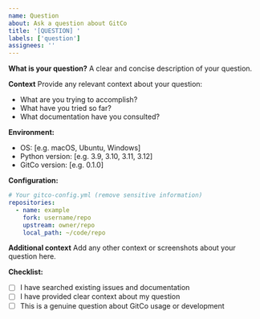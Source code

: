 ```yaml
---
name: Question
about: Ask a question about GitCo
title: '[QUESTION] '
labels: ['question']
assignees: ''
---
```


**What is your question?**
A clear and concise description of your question.

**Context**
Provide any relevant context about your question:
- What are you trying to accomplish?
- What have you tried so far?
- What documentation have you consulted?

**Environment:**
 - OS: [e.g. macOS, Ubuntu, Windows]
 - Python version: [e.g. 3.9, 3.10, 3.11, 3.12]
 - GitCo version: [e.g. 0.1.0]

**Configuration:**
```yaml
# Your gitco-config.yml (remove sensitive information)
repositories:
  - name: example
    fork: username/repo
    upstream: owner/repo
    local_path: ~/code/repo
```

**Additional context**
Add any other context or screenshots about your question here.

**Checklist:**
- [ ] I have searched existing issues and documentation
- [ ] I have provided clear context about my question
- [ ] This is a genuine question about GitCo usage or development 
